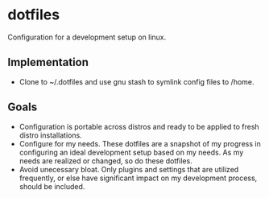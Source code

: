 # dotfiles
Configuration for a development setup on linux.

## Implementation
- Clone to ~/.dotfiles and use gnu stash to symlink config files to /home.

## Goals
- Configuration is portable across distros and ready to be applied to fresh distro installations.
- Configure for my needs. These dotfiles are a snapshot of my progress in configuring an ideal development setup based on my needs. As my needs are realized or changed, so do these dotfiles.
- Avoid unecessary bloat. Only plugins and settings that are utilized frequently, or else have significant impact on my development process, should be included.
